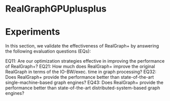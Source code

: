 # RealGraphGPUplusplus
# Experiments

In this section, we validate the effectiveness of RealGraph+ by answering the following evaluation questions (EQs):

EQ11: Are our optimization strategies effective in improving the performance of RealGraph+?
EQ21: How much does RealGraph+ improve the original RealGraph in terms of the IO-BW/exec. time in graph processing?
EQ32: Does RealGraph+ provide the performance better than state-of-the-art single-machine-based graph engines?
EQ43: Does RealGraph+ provide the performance better than state-of-the-art distributed-system-based graph engines?
